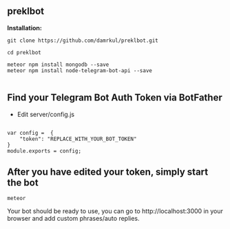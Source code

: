 ## preklbot



**Installation:**

``` 
git clone https://github.com/damrkul/preklbot.git

cd preklbot

meteor npm install mongodb --save
meteor npm install node-telegram-bot-api --save


```


## Find your Telegram Bot Auth Token via BotFather
- Edit server/config.js
```

var config =  { 
    "token": "REPLACE_WITH_YOUR_BOT_TOKEN" 
}
module.exports = config;
```


## After you have edited your token, simply start the bot

```
meteor
```


Your bot should be ready to use, you can go to http://localhost:3000 in your browser and add custom phrases/auto replies.




